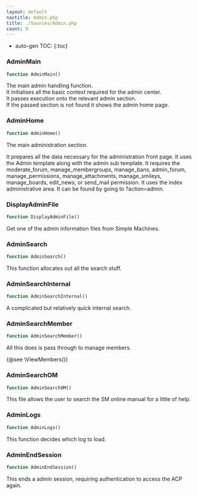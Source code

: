 ```yaml
---
layout: default
navtitle: Admin.php
title: ./Sources/Admin.php
count: 9
---
```

* auto-gen TOC:
{:toc}
### AdminMain

```php
function AdminMain()
```
The main admin handling function.<br>
It initialises all the basic context required for the admin center.<br>
It passes execution onto the relevant admin section.<br>
If the passed section is not found it shows the admin home page.



### AdminHome

```php
function AdminHome()
```
The main administration section.

It prepares all the data necessary for the administration front page.
It uses the Admin template along with the admin sub template.
It requires the moderate_forum, manage_membergroups, manage_bans,
 admin_forum, manage_permissions, manage_attachments, manage_smileys,
 manage_boards, edit_news, or send_mail permission.
 It uses the index administrative area.
 It can be found by going to ?action=admin.

### DisplayAdminFile

```php
function DisplayAdminFile()
```
Get one of the admin information files from Simple Machines.



### AdminSearch

```php
function AdminSearch()
```
This function allocates out all the search stuff.



### AdminSearchInternal

```php
function AdminSearchInternal()
```
A complicated but relatively quick internal search.



### AdminSearchMember

```php
function AdminSearchMember()
```
All this does is pass through to manage members.

{@see \ViewMembers()}

### AdminSearchOM

```php
function AdminSearchOM()
```
This file allows the user to search the SM online manual for a little of help.



### AdminLogs

```php
function AdminLogs()
```
This function decides which log to load.



### AdminEndSession

```php
function AdminEndSession()
```
This ends a admin session, requiring authentication to access the ACP again.



